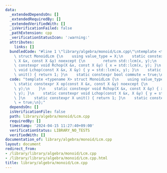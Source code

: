 ```yaml
---
data:
  _extendedDependsOn: []
  _extendedRequiredBy: []
  _extendedVerifiedWith: []
  _isVerificationFailed: false
  _pathExtension: cpp
  _verificationStatusIcon: ':warning:'
  attributes:
    links: []
  bundledCode: "#line 1 \"library/algebra/monoid/Lcm.cpp\"\ntemplate <typename X>\
    \ struct MonoidLcm {\n    using value_type = X;\n    static constexpr X op(const\
    \ X &x, const X &y) noexcept {\n        return std::lcm(x, y);\n    }\n    static\
    \ constexpr void Rchop(X &x, const X &y) { x = std::lcm(x, y); }\n    static constexpr\
    \ void Lchop(const X &x, X &y) { y = std::lcm(x, y); }\n    static constexpr X\
    \ unit() { return 1; }\n    static constexpr bool commute = true;\n};\n"
  code: "template <typename X> struct MonoidLcm {\n    using value_type = X;\n   \
    \ static constexpr X op(const X &x, const X &y) noexcept {\n        return std::lcm(x,\
    \ y);\n    }\n    static constexpr void Rchop(X &x, const X &y) { x = std::lcm(x,\
    \ y); }\n    static constexpr void Lchop(const X &x, X &y) { y = std::lcm(x, y);\
    \ }\n    static constexpr X unit() { return 1; }\n    static constexpr bool commute\
    \ = true;\n};"
  dependsOn: []
  isVerificationFile: false
  path: library/algebra/monoid/Lcm.cpp
  requiredBy: []
  timestamp: '2024-04-15 11:27:40+09:00'
  verificationStatus: LIBRARY_NO_TESTS
  verifiedWith: []
documentation_of: library/algebra/monoid/Lcm.cpp
layout: document
redirect_from:
- /library/library/algebra/monoid/Lcm.cpp
- /library/library/algebra/monoid/Lcm.cpp.html
title: library/algebra/monoid/Lcm.cpp
---
```

